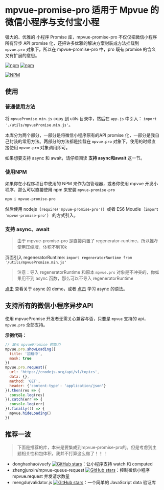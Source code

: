 # mpvue-promise-pro 适用于 Mpvue 的微信小程序与支付宝小程

强大的、优雅的 小程序 Promise 库，mpvue-promise-pro 不仅仅把微信小程序所有异步 API promise 化，还把许多优雅的解决方案封装成方法挂载到 `mpvue.pro` 对象下。所以在 mpvue-promise-pro 中，pro 既有 promise 的含义又有扩展的意思。

[![npm](https://img.shields.io/npm/v/mpvue-promise-pro.svg)](https://www.npmjs.com/package/mpvue-promise-pro) [![npm](https://img.shields.io/npm/dm/mpvue-promise-pro.svg)](https://www.npmjs.com/package/mpvue-promise-pro)

[![NPM](https://nodei.co/npm/mpvue-promise-pro.png?compact=true)](https://nodei.co/npm/mpvue-promise-pro/)

## 使用

### 普通使用方法

将 `mpvuePromise.min.js` copy 到 utils 目录中，然后在 `app.js` 中引入： `import './utils/mpvuePromise.min.js'`。

本库分为两个部分，一部分是将微信小程序原有的API promise 化，一部分是我自己封装的常用方法。两部分的方法都是挂载在 `mpvue.pro` 对象下，使用的时候直接使用 `mpvue.pro` 对象调用即可。

如果想要支持 async 和 await，请仔细阅读 **支持 async和await** 这一节。

### 使用NPM

如果你在小程序项目中使用的 NPM 来作为包管理器，或者你使用 mpvue 开发小程序，那么可以直接使用 npm 来安装 `mpvue-promise-pro`

```bash
npm i mpvue-promise-pro
```

然后使用 nodejs（`require('mpvue-promise-pro')`）或者 ES6 Moudle（`import 'mpvue-promise-pro'`） 的方式引入。

### 支持 async、await

> 由于 mpvue-promise-pro 是直接内置了 regenerator-runtime，所以推荐使用压缩版，体积不到10k

页面引入 regeneratorRuntime: `import regeneratorRuntime from '/utils/mpvuePromise.min.js'`

> 注意：导入 regeneratorRuntime 和原本 `mpvue.pro` 对象是不冲突的，你如果用不到 async 函数，那么可以不导入 regeneratorRuntime

[点击](./detail/async.md) 查看关于 async 的 demo，或者 [点击](http://es6.ruanyifeng.com/#docs/async) 学习 async 的语法。

## 支持所有的微信小程序异步API

使用 mpvuePromise 开发者无需关心兼容与否，只要是 `mpvue` 支持的 api，`mpvue.pro` 全部支持。

**示例代码：**

```js
// 演示 mpvuePromise 的能力
mpvue.pro.showLoading({
  title: '加载中',
  mask: true
})
mpvue.pro.request({
  url: 'https://cnodejs.org/api/v1/topics',
  data: {},
  method: 'GET',
  header: {'content-type': 'application/json'}
}).then(res => {
  console.log(res)
}).catch(err => {
  console.log(err)
}).finally(() => {
  mpvue.hideLoading()
})
```

## 推荐一波

> 下面是推荐的库，本来是要集成到mpvue-promise-pro的。但是考虑到主题相关性和包体积，我并不打算这么做了！！！

- donghaohao/vuefy [![GitHub stars](https://img.shields.io/github/stars/donghaohao/vuefy.svg?style=social&label=Stars)](https://github.com/donghaohao/vuefy)：让小程序支持 watch 和 computed
- zhengjunxin/mpvue-queue-request [![GitHub stars](https://img.shields.io/github/stars/zhengjunxin/mpvue-queue-request.svg?style=social&label=Stars)](https://github.com/zhengjunxin/mpvue-queue-request)：控制微信小程序 mpvue.request 并发请求数量
- mengdu/validator.js [![GitHub stars](https://img.shields.io/github/stars/mengdu/validator.js.svg?style=social&label=Stars)](https://github.com/mengdu/validator.js)：一个简单的 JavaScript data 验证库

